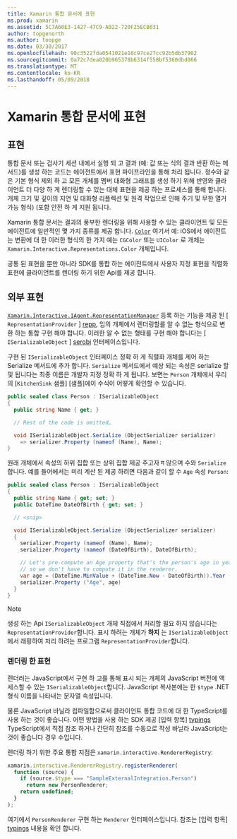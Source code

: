 ```yaml
---
title: Xamarin 통합 문서에 표현
ms.prod: xamarin
ms.assetid: 5C7A60E3-1427-47C9-A022-720F25ECB031
author: topgenorth
ms.author: toopge
ms.date: 03/30/2017
ms.openlocfilehash: 90c3522fda0541021e10c97ce27cc92b5db37902
ms.sourcegitcommit: 0a72c7dea020b965378b6314f558bf5360dbd066
ms.translationtype: MT
ms.contentlocale: ko-KR
ms.lasthandoff: 05/09/2018
---
```

# <a name="representations-in-xamarin-workbooks"></a>Xamarin 통합 문서에 표현

## <a name="representations"></a>표현

통합 문서 또는 검사기 세션 내에서 실행 되 고 결과 (예: 값 또는 식의 결과 반환 하는 메서드)를 생성 하는 코드는 에이전트에서 표현 파이프라인을 통해 처리 됩니다. 정수와 같은 기본 형식 제외 하 고 모든 개체를 멤버 대화형 그래프를 생성 하기 위해 반영와 클라이언트 더 다양 하 게 렌더링할 수 있는 대체 표현을 제공 하는 프로세스를 통해 합니다. 개체 크기 및 깊이의 지연 및 대화형 리플렉션 및 원격 작업으로 인해 주기 및 무한 열거 가능 형식) (포함 안전 하 게 지원 됩니다.

Xamarin 통합 문서는 결과의 풍부한 렌더링을 위해 사용할 수 있는 클라이언트 및 모든 에이전트에 일반적인 몇 가지 종류를 제공 합니다. [`Color`][xir-color] 여기서 예: iOS에서 에이전트는 변환에 대 한 이러한 형식의 한 가지 예는 `CGColor` 또는 `UIColor` 로 개체는 `Xamarin.Interactive.Representations.Color` 개체입니다.

공통 된 표현을 뿐만 아니라 SDK를 통합 하는 에이전트에서 사용자 지정 표현을 직렬화 표현에 클라이언트를 렌더링 하기 위한 Api를 제공 합니다.

## <a name="external-representations"></a>외부 표현

[`Xamarin.Interactive.IAgent.RepresentationManager`][repman] 등록 하는 기능을 제공 된 [ `RepresentationProvider` ] [ repp], 임의 개체에서 렌더링할를 알 수 없는 형식으로 변환 하는 통합 구현 해야 합니다. 이러한 알 수 없는 형태를 구현 해야 합니다는 [ `ISerializableObject` ] [ serobj] 인터페이스입니다.

구현 된 `ISerializableObject` 인터페이스 정확 하 게 직렬화 개체를 제어 하는 Serialize 메서드에 추가 합니다. `Serialize` 메서드에서 예상 되는 속성은 serialize 할 및 됩니다는 최종 이름은 개발자 지정 정확 하 게 됩니다. 보면는 `Person` 개체에서 우리의 [`KitchenSink` 샘플] [샘플]에이 수식이 어떻게 확인할 수 있습니다.

```csharp
public sealed class Person : ISerializableObject
{
  public string Name { get; }

  // Rest of the code is omitted…

  void ISerializableObject.Serialize (ObjectSerializer serializer)
    => serializer.Property (nameof (Name), Name);
}
```

원래 개체에서 속성의 하위 집합 또는 상위 집합 제공 주고자 म 않으며 수와 `Serialize`합니다. 예를 들어에서는 미리 계산 된 제공 하려면 다음과 같이 할 수 `Age` 속성 `Person`:

```csharp
public sealed class Person : ISerializableObject
{
  public string Name { get; set; }
  public DateTime DateOfBirth { get; set; }

  // <snip>

  void ISerializableObject.Serialize (ObjectSerializer serializer)
  {
    serializer.Property (nameof (Name), Name);
    serializer.Property (nameof (DateOfBirth), DateOfBirth);

    // Let's pre-compute an Age property that's the person's age in years,
    // so we don't have to compute it in the renderer.
    var age = (DateTime.MinValue + (DateTime.Now - DateOfBirth)).Year - 1;
    serializer.Property ("Age", age)
  }
}
```

> [!NOTE]
> 생성 하는 Api `ISerializableObject` 개체 직접에서 처리할 필요 하지 않습니다는 `RepresentationProvider`합니다. 표시 하려는 개체가 **하지** 는 `ISerializableObject`에서 래핑하여 처리 하려는 프로그램 `RepresentationProvider`합니다.

### <a name="rendering-a-representation"></a>렌더링 한 표현

렌더러는 JavaScript에서 구현 하 고를 통해 표시 되는 개체의 JavaScript 버전에 액세스할 수 있는 `ISerializableObject`합니다. JavaScript 복사본에는 한 `$type` .NET 형식 이름을 나타내는 문자열 속성입니다.

물론 JavaScript 바닐라 컴파일함으로써 클라이언트 통합 코드에 대 한 TypeScript를 사용 하는 것이 좋습니다. 어떤 방법을 사용 하는 SDK 제공 [입력 항목] [ typings] TypeScript에서 직접 참조 하거나 간단히 참조를 수동으로 작성 바닐라 JavaScript는 것이 좋습니다 경우 수입니다.

렌더링 하기 위한 주요 통합 지점은 `xamarin.interactive.RendererRegistry`:

```js
xamarin.interactive.RendererRegistry.registerRenderer(
  function (source) {
    if (source.$type === "SampleExternalIntegration.Person")
      return new PersonRenderer;
    return undefined;
  }
);
```

여기에서 `PersonRenderer` 구현 하는 `Renderer` 인터페이스입니다. 참조는 [입력 항목] [ typings] 내용을 확인 합니다.

[typings]: https://github.com/xamarin/Workbooks/blob/master/SDK/typings/xamarin-interactive.d.ts
[xir-color]: https://developer.xamarin.com/api/type/Xamarin.Interactive.Representations.Color/
[repman]: https://developer.xamarin.com/api/type/Xamarin.Interactive.Representations.IRepresentationManager/
[repp]: https://developer.xamarin.com/api/type/Xamarin.Interactive.Representations.RepresentationProvider/
[serobj]: https://developer.xamarin.com/api/type/Xamarin.Interactive.Serialization.ISerializableObject/
